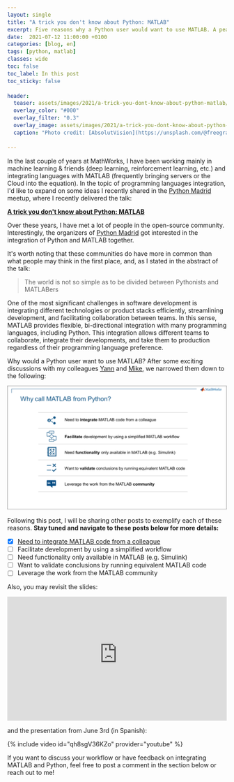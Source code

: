```yaml
---
layout: single
title: "A trick you don't know about Python: MATLAB"
excerpt: Five reasons why a Python user would want to use MATLAB. A peak into my talk at Python Madrid Meetup
date:  2021-07-12 11:00:00 +0100
categories: [blog, en]
tags: [python, matlab]
classes: wide
toc: false
toc_label: In this post
toc_sticky: false

header: 
  teaser: assets/images/2021/a-trick-you-dont-know-about-python-matlab/trick.jpg
  overlay_color: "#000"
  overlay_filter: "0.3"
  overlay_image: assets/images/2021/a-trick-you-dont-know-about-python-matlab/trick.jpg
  caption: "Photo credit: [AbsolutVision](https://unsplash.com/@freegraphictoday?utm_source=unsplash&utm_medium=referral&utm_content=creditCopyText)"
  
---
```


In the last couple of years at MathWorks, I have been working mainly in machine learning & friends (deep learning, reinforcement learning, etc.) and integrating languages with MATLAB (frequently bringing servers or the Cloud into the equation). In the topic of programming languages integration, I'd like to expand on some ideas I recently shared in the [Python Madrid](https://www.meetup.com/es/python-madrid/) meetup, where I recently delivered the talk: 

[**A trick you don't know about Python: MATLAB**](https://www.meetup.com/python-madrid/events/278296241/)

Over these years, I have met a lot of people in the open-source community. Interestingly, the organizers of [Python Madrid](https://www.meetup.com/es/python-madrid/)  got interested in the integration of Python and MATLAB together.

It's worth noting that these communities do have more in common than what people may think in the first place, and, as I stated in the abstract of the talk: 

> The world is not so simple as to be divided between Pythonists and MATLABers

One of the most significant challenges in software development is integrating different technologies or product stacks efficiently, streamlining development, and facilitating collaboration between teams. In this sense, MATLAB provides flexible, bi-directional integration with many programming languages, including Python. This integration allows different teams to collaborate, integrate their developments, and take them to production regardless of their programming language preference.

Why would a Python user want to use MATLAB? After some exciting discussions with my colleagues [Yann](https://www.linkedin.com/in/yann-debray-70305026) and [Mike](https://twitter.com/walkingrandomly), we narrowed them down to the following:

![Why call MATLAB from Python?](/assets/images/2021/a-trick-you-dont-know-about-python-matlab/reasons.png)

Following this post, I will be sharing other posts to exemplify each of these reasons. **Stay tuned and navigate to these posts below for more details:**

- [X] [Need to integrate MATLAB code from a colleague](../../../blog/en/a-trick-you-dont-know-about-python-matlab-integrate)
- [ ] Facilitate development by using a simplified workflow
- [ ] Need functionality only available in MATLAB (e.g. Simulink)
- [ ] Want to validate conclusions by running equivalent MATLAB code
- [ ] Leverage the work from the MATLAB community

Also, you may revisit the slides: 

<div>
  <div style="position:relative;padding-top:56.25%;">
    <iframe src="https://content-mathworks.highspot.com/viewer/60c31bd0659e935e6f4086a5?iid=60bf49ba628ba20f9d8a747e" frameborder="0" webkitAllowFullScreen mozallowfullscreen allowFullScreen
      style="position:absolute;top:0;left:0;width:100%;height:100%;"></iframe>
  </div>
</div>

and the presentation from June 3rd (in Spanish):

{% include video id="qh8sgV36KZo" provider="youtube" %}

If you want to discuss your workflow or have feedback on integrating MATLAB and Python, feel free to post a comment in the section below or reach out to me! 